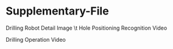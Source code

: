 # Supplementary-File
Drilling Robot Detail Image
\t
Hole Positioning Recognition Video

Drilling Operation Video
